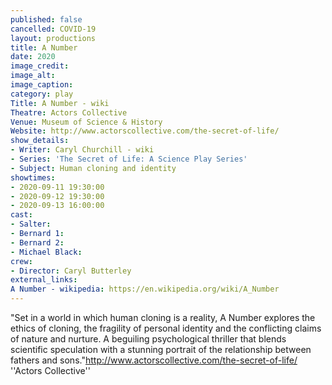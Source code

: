 ```yaml
---
published: false
cancelled: COVID-19
layout: productions
title: A Number
date: 2020
image_credit:
image_alt:
image_caption:
category: play
Title: A Number - wiki
Theatre: Actors Collective
Venue: Museum of Science & History
Website: http://www.actorscollective.com/the-secret-of-life/
show_details:
- Writer: Caryl Churchill - wiki
- Series: 'The Secret of Life: A Science Play Series'
- Subject: Human cloning and identity
showtimes:
- 2020-09-11 19:30:00
- 2020-09-12 19:30:00
- 2020-09-13 16:00:00
cast:
- Salter:
- Bernard 1:
- Bernard 2:
- Michael Black:
crew:
- Director: Caryl Butterley
external_links:
A Number - wikipedia: https://en.wikipedia.org/wiki/A_Number
---
```


"Set in a world in which human cloning is a reality, A Number explores the ethics of cloning, the fragility of personal identity and the conflicting claims of nature and nurture. A beguiling psychological thriller that blends scientific speculation with a stunning portrait of the relationship between fathers and sons."<ref>http://www.actorscollective.com/the-secret-of-life/ ''Actors Collective''</ref>
